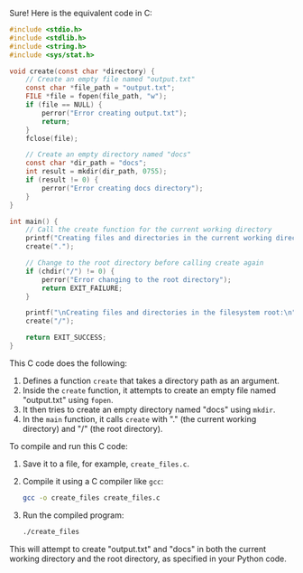 Sure! Here is the equivalent code in C:

```c
#include <stdio.h>
#include <stdlib.h>
#include <string.h>
#include <sys/stat.h>

void create(const char *directory) {
    // Create an empty file named "output.txt"
    const char *file_path = "output.txt";
    FILE *file = fopen(file_path, "w");
    if (file == NULL) {
        perror("Error creating output.txt");
        return;
    }
    fclose(file);

    // Create an empty directory named "docs"
    const char *dir_path = "docs";
    int result = mkdir(dir_path, 0755);
    if (result != 0) {
        perror("Error creating docs directory");
    }
}

int main() {
    // Call the create function for the current working directory
    printf("Creating files and directories in the current working directory:\n");
    create(".");

    // Change to the root directory before calling create again
    if (chdir("/") != 0) {
        perror("Error changing to the root directory");
        return EXIT_FAILURE;
    }

    printf("\nCreating files and directories in the filesystem root:\n");
    create("/");

    return EXIT_SUCCESS;
}
```

This C code does the following:
1. Defines a function `create` that takes a directory path as an argument.
2. Inside the `create` function, it attempts to create an empty file named "output.txt" using `fopen`.
3. It then tries to create an empty directory named "docs" using `mkdir`.
4. In the `main` function, it calls `create` with "." (the current working directory) and "/" (the root directory).

To compile and run this C code:
1. Save it to a file, for example, `create_files.c`.
2. Compile it using a C compiler like `gcc`:

   ```sh
   gcc -o create_files create_files.c
   ```

3. Run the compiled program:

   ```sh
   ./create_files
   ```

This will attempt to create "output.txt" and "docs" in both the current working directory and the root directory, as specified in your Python code.
